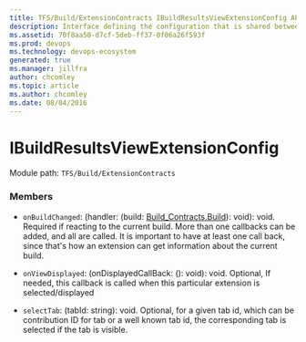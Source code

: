 ```yaml
---
title: TFS/Build/ExtensionContracts IBuildResultsViewExtensionConfig API | Extensions for Azure DevOps Services
description: Interface defining the configuration that is shared between extension targeted at &quot;ms.vss-build-web.build-results-view&quot; and the host
ms.assetid: 70f8aa50-d7cf-5deb-ff37-0f06a26f593f
ms.prod: devops
ms.technology: devops-ecosystem
generated: true
ms.manager: jillfra
author: chcomley
ms.topic: article
ms.author: chcomley
ms.date: 08/04/2016
---
```


# IBuildResultsViewExtensionConfig

Module path: `TFS/Build/ExtensionContracts`


### Members

* `onBuildChanged`: (handler: (build: [Build_Contracts.Build](../../../TFS/Build/Contracts/Build.md)): void): void. Required if reacting to the current build.
More than one callbacks can be added, and all are called.
It is important to have at least one call back, since that&#x27;s how an extension can get information about the current build.

* `onViewDisplayed`: (onDisplayedCallBack: (): void): void. Optional, If needed, this callback is called when this particular extension is selected/displayed

* `selectTab`: (tabId: string): void. Optional, for a given tab id, which can be contribution ID for tab or a well known tab id, 
the corresponding tab is selected if the tab is visible.

